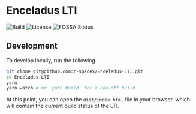 # Enceladus LTI

![Build]
![License]
![FOSSA Status]

[build]: https://img.shields.io/travis/r-spacex/Enceladus-LTI.svg?style=flat-square
[fossa status]: https://app.fossa.io/api/projects/git%2Bgithub.com%2Fr-spacex%2FEnceladus-LTI.svg?type=shield
[license]: https://img.shields.io/github/license/r-spacex/Enceladus-LTI.svg?style=flat-square

## Development

To develop locally,
run the following.

```bash
git clone git@github.com:r-spacex/Enceladus-LTI.git
cd Enceladus-LTI
yarn
yarn watch # or `yarn build` for a one-off build
```

At this point, you can open the `dist/index.html` file in your browser,
which will contain the current build status of the LTI.
